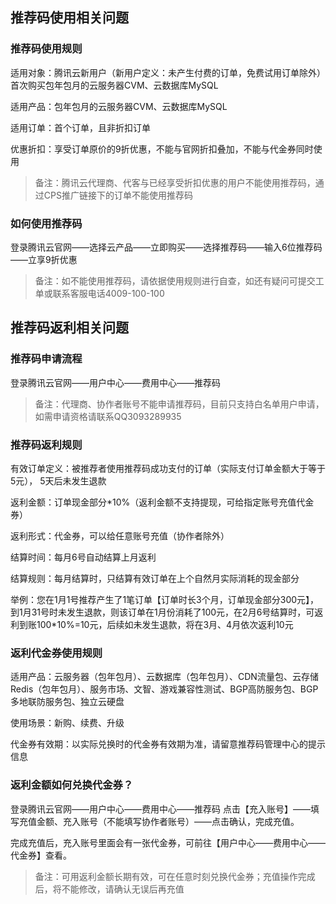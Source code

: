 ## 推荐码使用相关问题
### 推荐码使用规则
适用对象：腾讯云新用户（新用户定义：未产生付费的订单，免费试用订单除外）首次购买包年包月的云服务器CVM、云数据库MySQL

适用产品：包年包月的云服务器CVM、云数据库MySQL

适用订单：首个订单，且非折扣订单

优惠折扣：享受订单原价的9折优惠，不能与官网折扣叠加，不能与代金券同时使用

> 备注：腾讯云代理商、代客与已经享受折扣优惠的用户不能使用推荐码，通过CPS推广链接下的订单不能使用推荐码

### 如何使用推荐码
登录腾讯云官网——选择云产品——立即购买——选择推荐码——输入6位推荐码——立享9折优惠
> 备注：如不能使用推荐码，请依据使用规则进行自查，如还有疑问可提交工单或联系客服电话4009-100-100

## 推荐码返利相关问题
### 推荐码申请流程
登录腾讯云官网——用户中心——费用中心——推荐码
> 备注：代理商、协作者账号不能申请推荐码，目前只支持白名单用户申请，如需申请资格请联系QQ3093289935

### 推荐码返利规则
有效订单定义：被推荐者使用推荐码成功支付的订单（实际支付订单金额大于等于5元）， 5天后未发生退款

返利金额：订单现金部分*10%（返利金额不支持提现，可给指定账号充值代金券）

返利形式：代金券，可以给任意账号充值（协作者除外）

结算时间：每月6号自动结算上月返利

结算规则：每月结算时，只结算有效订单在上个自然月实际消耗的现金部分

举例：您在1月1号推荐产生了1笔订单【订单时长3个月，订单现金部分300元】，到1月31号时未发生退款，则该订单在1月份消耗了100元，在2月6号结算时，可返利到账100*10%=10元，后续如未发生退款，将在3月、4月依次返利10元

### 返利代金券使用规则
适用产品：云服务器（包年包月）、云数据库（包年包月）、CDN流量包、云存储Redis（包年包月）、服务市场、文智、游戏兼容性测试、BGP高防服务包、BGP多地联防服务包、独立云硬盘

使用场景：新购、续费、升级

代金券有效期：以实际兑换时的代金券有效期为准，请留意推荐码管理中心的提示信息

### 返利金额如何兑换代金券？
登录腾讯云官网——用户中心——费用中心——推荐码
点击【充入账号】——填写充值金额、充入账号（不能填写协作者账号）——点击确认，完成充值。

完成充值后，充入账号里面会有一张代金券，可前往【用户中心——费用中心——代金券】查看。

> 备注：可用返利金额长期有效，可在任意时刻兑换代金券；充值操作完成后，将不能修改，请确认无误后再充值